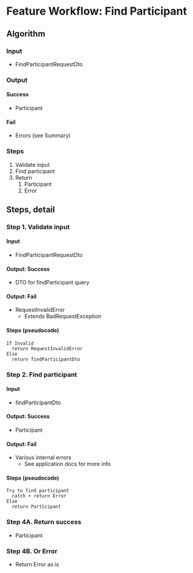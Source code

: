# Feature Workflow: Find Participant

## Algorithm

### Input

- FindParticipantRequestDto

### Output

#### Success

- Participant

#### Fail

- Errors (see Summary)

### Steps

1. Validate input
2. Find participant
3. Return
   1. Participant
   2. Error

## Steps, detail

### Step 1. Validate input

#### Input

- FindParticipantRequestDto

#### Output: Success

- DTO for findParticipant query

#### Output: Fail

- RequestInvalidError
  - Extends BadRequestException

#### Steps (pseudocode)

```
If Invalid
  return RequestInvalidError
Else
  return findParticipantDto
```

### Step 2. Find participant

#### Input

- findParticipantDto

#### Output: Success

- Participant

#### Output: Fail

- Various internal errors
  - See application docs for more info

#### Steps (pseudocode)

```
Try to find participant
  catch + return Error
Else
  return Participant
```

### Step 4A. Return success

- Participant

### Step 4B. Or Error

- Return Error as is
